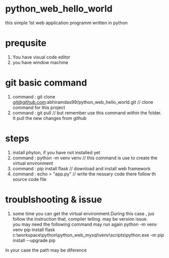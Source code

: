 # python_web_hello_world
this simple 1st web application programm written in python 

# prequsite 
1) You have visual code editor 
2) you have window machine

# git basic command 
1) command : git clone git@github.com:abhiramdas99/python_web_hello_world.git   // clone command  for this project
2) command : git pull  // but remember use this command within the folder. It pull the new changes from github

# steps 
1) install phyton, if you have not installed  yet
2) command :  python -m venv venv    // this command is use to create the virtual environment 
3) command : pip install flask  // download and install web framework
4) command : echo > "app.py"    // write the nessary code there follow th source code file 

# troublshooting & issue 
1) some time you can get the virtual environment.During this case , jus follow the instruction that, compiler telling. may be version issue.  
you may need the following command may run again 
python -m venv venv
pip install flask
c:\workspace\python\python_web_mysql\venv\scripts\python.exe -m pip install --upgrade pip 

In your case the path may be diference 


